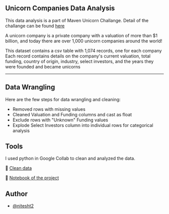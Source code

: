 
## Unicorn Companies Data Analysis

This data analysis is a part of Maven Unicorn Challange.
Detail of the challange can be found [here](<https://www.mavenanalytics.io/blog/maven-unicorn-challenge>)

A unicorn company is a private company with a valuation of more than $1 billion, and today there are over 1,000 unicorn companies around the world!

This dataset contains a csv table with 1,074 records, one for each company
Each record contains details on the company's current valuation, total funding, country of origin, industry, select investors, and the years they were founded and became unicorns

------
## Data Wrangling
Here are the few steps for data wrangling and cleaning:

- Removed rows with missing values
- Cleaned Valuation and Funding columns and cast as float
- Exclude rows with "Unknown" Funding values
- Explode Select Investors column into individual rows for categorical analysis
## Tools

I used python in Google Collab to clean and analyzed the data.

📍 [Clean data](https://github.com/nitesht2/Unicorn-Companies-Data-Analysis-Visualization/blob/main/clean_unicorn_companies.csv) 

📍 [Notebook of the project](https://github.com/nitesht2/Unicorn-Companies-Data-Analysis-Visualization/blob/main/Unicorn_Companies.ipynb)

## Author
- [@nitesht2](https://github.com/nitesht2)
